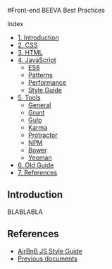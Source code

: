 #Front-end BEEVA Best Practices   

Index  

* [1\. Introduction](#introduction)
* [2\. CSS](css)   
* [3\. HTML](html)   
* [4\. JavaScript](javascript)
  * [ES6](javascript/es6)
  * [Patterns](javascript/patterns)
  * [Performance](javascript/performance)
  * [Style Guide](javascript/style_guide)
* [5\. Tools](tools)
  * [General](tools)
  * [Grunt](tools/grunt)
  * [Gulp](tools/gulp)
  * [Karma](tools/karma)
  * [Protractor](tools/protractor)
  * [NPM](tools/npm)
  * [Bower](tools/bower)
  * [Yeoman](tools/yeoman)
* [6\. Old Guide](old.md)
* [7\. References](#references)

## <a name='introduction'>Introduction</a>

BLABLABLA

## <a name='references'>References</a>

* [AirBnB JS Style Guide](https://github.com/airbnb/javascript)
* [Previous documents](reference/manuDeLaVega.md)
